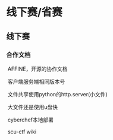 # 线下赛/省赛

## 线下赛

### 合作文档

​	AFFINE，开源的协作文档	

​	客户端服务端相同版本号

​	文件共享使用python的http.server(小文件)

​	大文件还是使用u盘快

​	cyberchef本地部署

​	scu-ctf wiki

